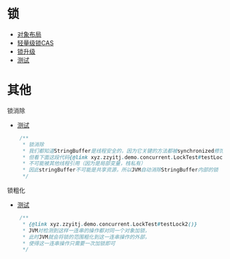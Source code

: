 # 锁
- [对象布局](./ObjectLayout.md)
- [轻量级锁CAS](./CompareAndSwap.md)
- [锁升级](./LockUpgrade.md)
- [测试](../../src/test/java/xyz/zzyitj/demo/concurrent/LockTest.java)

# 其他

锁消除
- [测试](../../src/test/java/xyz/zzyitj/demo/concurrent/LockTest.java)
```java
    /**
     * 锁消除
     * 我们都知道StringBuffer是线程安全的，因为它关键的方法都被synchronized修饰过
     * 但看下面这段代码{@link xyz.zzyitj.demo.concurrent.LockTest#testLock1()}，stringBuffer这个引用只会在testLock1方法中使用，
     * 不可能被其他线程引用（因为是局部变量，栈私有）
     * 因此stringBuffer不可能是共享资源，所以JVM自动消除StringBuffer内部的锁
     */
```

锁粗化
- [测试](../../src/test/java/xyz/zzyitj/demo/concurrent/LockTest.java)
```java
    /**
     * {@link xyz.zzyitj.demo.concurrent.LockTest#testLock2()}
     * JVM对检测到这样一连串的操作都对同一个对象加锁，
     * 此时JVM就会将锁的范围粗化到这一连串操作的外部，
     * 使得这一连串操作只需要一次加锁即可
     */
```
